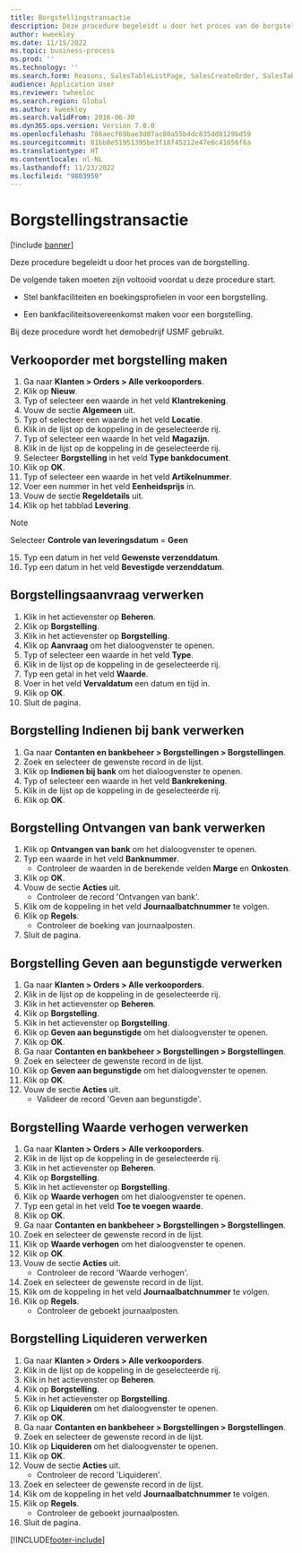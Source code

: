 ```yaml
---
title: Borgstellingstransactie
description: Deze procedure begeleidt u door het proces van de borgstelling.
author: kweekley
ms.date: 11/15/2022
ms.topic: business-process
ms.prod: ''
ms.technology: ''
ms.search.form: Reasons, SalesTableListPage, SalesCreateOrder, SalesTable, BankLGRequestForm, BankLGRequestFormRequest, BankLGGuarantee, BankLGFormSubmitToBank, BankDocumentAgreementLineLookup, BankLGFormReceiveFromBank, LedgerJournalTable, LedgerJournalTransDaily, BankLGRequestFormGiveToBeneficiary, BankLGFormGiveToBeneficiary, BankLGRequestFormIncreaseValue, BankLGFormIncreaseValue, BankLGRequestFormLiquidate, BankLGFormLiquidate
audience: Application User
ms.reviewer: twheeloc
ms.search.region: Global
ms.author: kweekley
ms.search.validFrom: 2016-06-30
ms.dyn365.ops.version: Version 7.0.0
ms.openlocfilehash: 786aecf69bae3d07ac80a55b4dc835dd8129bd59
ms.sourcegitcommit: 81bb8e51951395be3f18f45212e47e6c41656f6a
ms.translationtype: HT
ms.contentlocale: nl-NL
ms.lasthandoff: 11/23/2022
ms.locfileid: "9803959"
---
```

# <a name="letter-of-guarantee-transaction"></a>Borgstellingstransactie

[!include [banner](../../includes/banner.md)]

Deze procedure begeleidt u door het proces van de borgstelling.



De volgende taken moeten zijn voltooid voordat u deze procedure start.

- Stel bankfaciliteiten en boekingsprofielen in voor een borgstelling.

- Een bankfaciliteitsovereenkomst maken voor een borgstelling.



Bij deze procedure wordt het demobedrijf USMF gebruikt.


## <a name="create-sales-order-with-letter-of-guarantee"></a>Verkooporder met borgstelling maken
1. Ga naar **Klanten > Orders > Alle verkooporders**.
2. Klik op **Nieuw**.
3. Typ of selecteer een waarde in het veld **Klantrekening**.
4. Vouw de sectie **Algemeen** uit.
5. Typ of selecteer een waarde in het veld **Locatie**.
6. Klik in de lijst op de koppeling in de geselecteerde rij.
7. Typ of selecteer een waarde In het veld **Magazijn**.
8. Klik in de lijst op de koppeling in de geselecteerde rij.
9. Selecteer **Borgstelling** in het veld **Type bankdocument**.
10. Klik op **OK**.
11. Typ of selecteer een waarde in het veld **Artikelnummer**.
12. Voer een nummer in het veld **Eenheidsprijs** in.
13. Vouw de sectie **Regeldetails** uit.
14. Klik op het tabblad **Levering**.

>[!Note] 
>Selecteer **Controle van leveringsdatum** = **Geen**  

15. Typ een datum in het veld **Gewenste verzenddatum**.
16. Typ een datum in het veld **Bevestigde verzenddatum**.

## <a name="process-letter-of-guarantee_request"></a>Borgstellingsaanvraag verwerken
1. Klik in het actievenster op **Beheren**.
2. Klik op **Borgstelling**.
3. Klik in het actievenster op **Borgstelling**.
4. Klik op **Aanvraag** om het dialoogvenster te openen.
5. Typ of selecteer een waarde in het veld **Type**.
6. Klik in de lijst op de koppeling in de geselecteerde rij.
7. Typ een getal in het veld **Waarde**.
8. Voer in het veld **Vervaldatum** een datum en tijd in.
9. Klik op **OK**.
10. Sluit de pagina.

## <a name="process-letter-of-guarantee_submit-to-bank"></a>Borgstelling Indienen bij bank verwerken
1. Ga naar **Contanten en bankbeheer > Borgstellingen > Borgstellingen**.
2. Zoek en selecteer de gewenste record in de lijst.
3. Klik op **Indienen bij bank** om het dialoogvenster te openen.
4. Typ of selecteer een waarde in het veld **Bankrekening**.
5. Klik in de lijst op de koppeling in de geselecteerde rij.
6. Klik op **OK**.

## <a name="process-letter-of-guarantee_receive-from-bank"></a>Borgstelling Ontvangen van bank verwerken
1. Klik op **Ontvangen van bank** om het dialoogvenster te openen.
2. Typ een waarde in het veld **Banknummer**.
    * Controleer de waarden in de berekende velden **Marge** en **Onkosten**.  
3. Klik op **OK**.
4. Vouw de sectie **Acties** uit.
    * Controleer de record 'Ontvangen van bank'.  
5. Klik om de koppeling in het veld **Journaalbatchnummer** te volgen.
6. Klik op **Regels**.
    * Controleer de boeking van journaalposten.  
7. Sluit de pagina.

## <a name="process-letter-of-guarantee_give-to-beneficiary"></a>Borgstelling Geven aan begunstigde verwerken
1. Ga naar **Klanten > Orders > Alle verkooporders**.
2. Klik in de lijst op de koppeling in de geselecteerde rij.
3. Klik in het actievenster op **Beheren**.
4. Klik op **Borgstelling**.
5. Klik in het actievenster op **Borgstelling**.
6. Klik op **Geven aan begunstigde** om het dialoogvenster te openen.
7. Klik op **OK**.
8. Ga naar **Contanten en bankbeheer > Borgstellingen > Borgstellingen**.
9. Zoek en selecteer de gewenste record in de lijst.
10. Klik op **Geven aan begunstigde** om het dialoogvenster te openen.
11. Klik op **OK**.
12. Vouw de sectie **Acties** uit.
    * Valideer de record 'Geven aan begunstigde'.  

## <a name="process-letter-of-guarantee_increase-value"></a>Borgstelling Waarde verhogen verwerken
1. Ga naar **Klanten > Orders > Alle verkooporders**.
2. Klik in de lijst op de koppeling in de geselecteerde rij.
3. Klik in het actievenster op **Beheren**.
4. Klik op **Borgstelling**.
5. Klik in het actievenster op **Borgstelling**.
6. Klik op **Waarde verhogen** om het dialoogvenster te openen.
7. Typ een getal in het veld **Toe te voegen waarde**.
8. Klik op **OK**.
9. Ga naar **Contanten en bankbeheer > Borgstellingen > Borgstellingen**.
10. Zoek en selecteer de gewenste record in de lijst.
11. Klik op **Waarde verhogen** om het dialoogvenster te openen.
12. Klik op **OK**.
13. Vouw de sectie **Acties** uit.
    * Controleer de record 'Waarde verhogen'.  
14. Zoek en selecteer de gewenste record in de lijst.
15. Klik om de koppeling in het veld **Journaalbatchnummer** te volgen.
16. Klik op **Regels**.
    * Controleer de geboekt journaalposten.  

## <a name="process-letter-of-guarantee_liquidate"></a>Borgstelling Liquideren verwerken
1. Ga naar **Klanten > Orders > Alle verkooporders**.
2. Klik in de lijst op de koppeling in de geselecteerde rij.
3. Klik in het actievenster op **Beheren**.
4. Klik op **Borgstelling**.
5. Klik in het actievenster op **Borgstelling**.
6. Klik op **Liquideren** om het dialoogvenster te openen.
7. Klik op **OK**.
8. Ga naar **Contanten en bankbeheer > Borgstellingen > Borgstellingen**.
9. Zoek en selecteer de gewenste record in de lijst.
10. Klik op **Liquideren** om het dialoogvenster te openen.
11. Klik op **OK**.
12. Vouw de sectie **Acties** uit.
    * Controleer de record 'Liquideren'.  
13. Zoek en selecteer de gewenste record in de lijst.
14. Klik om de koppeling in het veld **Journaalbatchnummer** te volgen.
15. Klik op **Regels**.
    * Controleer de geboekt journaalposten.  
16. Sluit de pagina.



[!INCLUDE[footer-include](../../../includes/footer-banner.md)]
